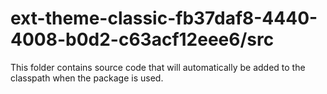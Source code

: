 # ext-theme-classic-fb37daf8-4440-4008-b0d2-c63acf12eee6/src

This folder contains source code that will automatically be added to the classpath when
the package is used.
